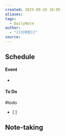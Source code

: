 ```yaml
---
created: 2025-09-28 18:05
aliases:
tags:
  - DailyNote
author:
  - "[[이재현]]"
source:
---
```


## Schedule
#### Event
- 
#### To Do
#todo 
- [ ] 
## Note-taking
